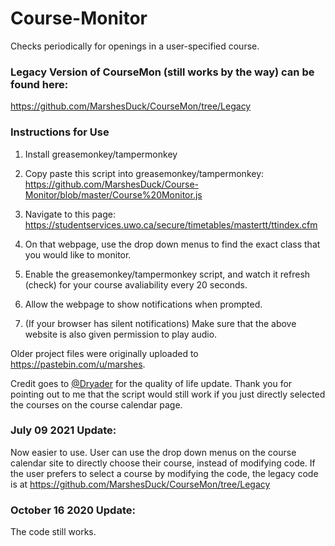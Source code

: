 # Course-Monitor
Checks periodically for openings in a user-specified course. 

### Legacy Version of CourseMon (still works by the way) can be found here: 
<https://github.com/MarshesDuck/CourseMon/tree/Legacy>

### Instructions for Use

1. Install greasemonkey/tampermonkey
 
2. Copy paste this script into greasemonkey/tampermonkey: <https://github.com/MarshesDuck/Course-Monitor/blob/master/Course%20Monitor.js>

3. Navigate to this page: <https://studentservices.uwo.ca/secure/timetables/mastertt/ttindex.cfm>

4. On that webpage, use the drop down menus to find the exact class that you would like to monitor. 

5. Enable the greasemonkey/tampermonkey script, and watch it refresh (check) for your course avaliability every 20 seconds. 

6. Allow the webpage to show notifications when prompted. 
 
7. (If your browser has silent notifications)
Make sure that the above website is also given permission to play audio.

Older project files were originally uploaded to https://pastebin.com/u/marshes.

Credit goes to [@Dryader](https://github.com/Dryader) for the quality of life update. Thank you for pointing out to me that the script would still work if you just directly selected the courses on the course calendar page. 


### July 09 2021 Update:
Now easier to use. User can use the drop down menus on the course calendar site to directly choose their course, instead of modifying code.
If the user prefers to select a course by modifying the code, the legacy code is at <https://github.com/MarshesDuck/CourseMon/tree/Legacy>

### October 16 2020 Update: 
The code still works.
